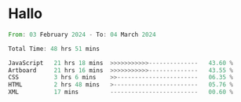 # Hallo
<!--START_SECTION:waka-->

```rust
From: 03 February 2024 - To: 04 March 2024

Total Time: 48 hrs 51 mins

JavaScript   21 hrs 18 mins  >>>>>>>>>>>--------------   43.60 %
Artboard     21 hrs 16 mins  >>>>>>>>>>>--------------   43.55 %
CSS          3 hrs 6 mins    >>-----------------------   06.35 %
HTML         2 hrs 48 mins   >------------------------   05.76 %
XML          17 mins         -------------------------   00.60 %
```

<!--END_SECTION:waka-->
